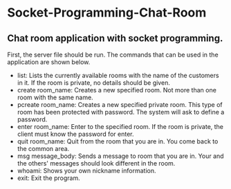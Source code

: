 # Socket-Programming-Chat-Room
## Chat room application with socket programming. 
First, the server file should be run. The commands that can be used in the application are shown below.
- list: Lists the currently available rooms with the name of the customers in it. If the
room is private, no details should be given.
- create room_name: Creates a new specified room. Not more than one room with
the same name.
- pcreate room_name: Creates a new specified private room. This type of room has
been protected with password. The system will ask to define a password.
- enter room_name: Enter to the specified room. If the room is private, the client
must know the password for enter.
- quit room_name: Quit from the room that you are in. You come back to the
common area.
- msg message_body: Sends a message to room that you are in. Your and the
others' messages should look different in the room.
- whoami: Shows your own nickname information.
- exit: Exit the program.
